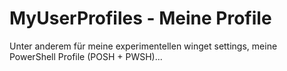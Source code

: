 # MyUserProfiles - Meine Profile

Unter anderem für meine experimentellen winget settings, meine PowerShell Profile (POSH + PWSH)...